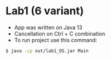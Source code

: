 # Lab1 (6 variant)
  - App was written on Java 13
  - Cancellation on Ctrl + C combination
  - To run project use this command: 
  ```sh
$ java -cp out/lab1_OS.jar Main
```